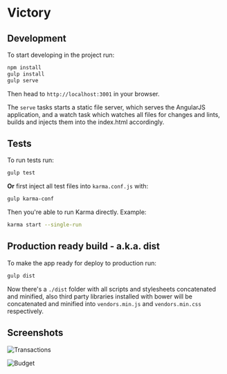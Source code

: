 Victory
============

## Development

To start developing in the project run:

```bash
npm install
gulp install
gulp serve
```

Then head to `http://localhost:3001` in your browser.

The `serve` tasks starts a static file server, which serves the AngularJS application, and a watch task which watches all files for changes and lints, builds and injects them into the index.html accordingly.

## Tests

To run tests run:

```bash
gulp test
```

**Or** first inject all test files into `karma.conf.js` with:

```bash
gulp karma-conf
```

Then you're able to run Karma directly. Example:

```bash
karma start --single-run
```

## Production ready build - a.k.a. dist

To make the app ready for deploy to production run:

```bash
gulp dist
```

Now there's a `./dist` folder with all scripts and stylesheets concatenated and minified, also third party libraries installed with bower will be concatenated and minified into `vendors.min.js` and `vendors.min.css` respectively.

## Screenshots
![Transactions](https://i.gyazo.com/46badfc11e649e17ee42d3b6ad30b670.png)

![Budget](https://i.gyazo.com/94aec2e8d86a4c5679f230a9a45a26b1.png)

